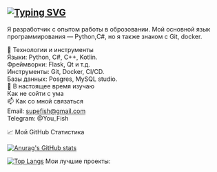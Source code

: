 ## [![Typing SVG](https://readme-typing-svg.demolab.com?font=Fira+Code&pause=1000&width=435&lines=%D0%9F%D1%80%D0%B8%D0%B2%D0%B5%D1%82+%D0%BC%D0%B5%D0%BD%D1%8F+%D0%B7%D0%BE%D0%B2%D1%83%D1%82+%D0%90%D0%BB%D0%B5%D0%BA%D1%81%D0%B0%D0%BD%D0%B4%D1%80)](https://git.io/typing-svg)

Я разработчик с опытом работы в оброзовании. Мой основной язык программирования — Python,С#, но я также знаком с Git, docker.

🔧 Технологии и инструменты <br>
Языки: Python, C#, C++, Kotlin. <br>
Фреймворки: Flask, Qt и т.д.<br>
Инструменты:  Git, Docker, CI/CD.<br>
Базы данных: Posgres, MySQL studio.<br>
🌱 В настоящее время изучаю<br>
Как не сойти с ума <br>
📫 Как со мной связаться<br>
Email: supefish@gmail.com<br>
Telegram: @You_Fish <br>

📈 Мой GitHub Статистика

[![Anurag's GitHub stats](https://github-readme-stats.vercel.app/api?username=anuraghazra)](https://github.com/anuraghazra/github-readme-stats)

<!---Для подробной версии-->
[![Top Langs](https://github-readme-stats.vercel.app/api/top-langs/?username=anuraghazra)](https://github.com/anuraghazra/github-readme-stats)
Мои лучшие проекты:

